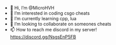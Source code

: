 - 👋 Hi, I’m @MicroHVH
- 👀 I’m interested in coding csgo cheats
- 🌱 I’m currently learning cpp, lua
- 💞️ I’m looking to collaborate on someones cheats
- 📫 How to reach me discord in my server! https://discord.gg/NsgsEnP5FB

<!---
MicroHVH/MicroHVH is a ✨ special ✨ repository because its `README.md` (this file) appears on your GitHub profile.
You can click the Preview link to take a look at your changes.
--->
